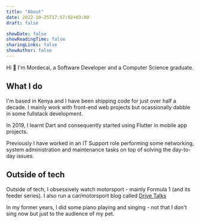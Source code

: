 ```yaml
---
title: "About"
date: 2022-10-25T17:57:52+03:00
draft: false

showDate: false
showReadingTime: false
sharingLinks: false
showAuthor: false
---
```


Hi 👋 I'm Mordecai, a Software Developer and a Computer Science graduate.

## What I do 

I'm based in Kenya and I have been shipping code for just over half a decade. I mainly work with front-end web projects but ocassionally dabble in some fullstack development. 

In 2019, I learnt Dart and consequently started using Flutter in mobile app projects.

Previously I have worked in an IT Support role performing some networking, system administration and maintenance tasks on top  of solving the day-to-day issues.

## Outside of tech

Outside of tech, I obsessively watch motorsport - mainly Formula 1 (and its feeder series). I also run a car/motorsport blog called [Drive Talks](https://drivetalks.car.blog)

In my former years, I did some piano playing and singing - not that I don't sing now but just to the audience of my pet.